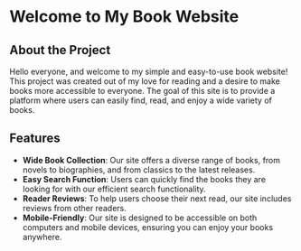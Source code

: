 
# Welcome to My Book Website

## About the Project

Hello everyone, and welcome to my simple and easy-to-use book website! This project was created out of my love for reading and a desire to make books more accessible to everyone. The goal of this site is to provide a platform where users can easily find, read, and enjoy a wide variety of books.

## Features

- **Wide Book Collection**: Our site offers a diverse range of books, from novels to biographies, and from classics to the latest releases.
- **Easy Search Function**: Users can quickly find the books they are looking for with our efficient search functionality.
- **Reader Reviews**: To help users choose their next read, our site includes reviews from other readers.
- **Mobile-Friendly**: Our site is designed to be accessible on both computers and mobile devices, ensuring you can enjoy your books anywhere.

